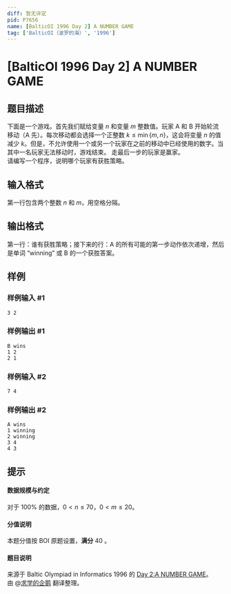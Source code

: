 ```yaml
---
diff: 暂无评定
pid: P7656
name: [BalticOI 1996 Day 2] A NUMBER GAME
tag: ['BalticOI（波罗的海）', '1996']
---
```

# [BalticOI 1996 Day 2] A NUMBER GAME
## 题目描述

下面是一个游戏。首先我们赋给变量 $n$ 和变量 $m$ 整数值。玩家 A 和 B 开始轮流移动（A 先）。每次移动都会选择一个正整数 $k \le \min \lbrace m,n \rbrace$，这会将变量 $n$ 的值减少 $k$。但是，不允许使用一个或另一个玩家在之前的移动中已经使用的数字。当其中一名玩家无法移动时，游戏结束。 走最后一步的玩家是赢家。  
请编写一个程序，说明哪个玩家有获胜策略。
## 输入格式

第一行包含两个整数 $n$ 和 $m$，用空格分隔。
## 输出格式

第一行：谁有获胜策略；接下来的行：A 的所有可能的第一步动作依次递增，然后是单词 “winning” 或 B 的一个获胜答案。
## 样例

### 样例输入 #1
```
3 2
```
### 样例输出 #1
```
B wins
1 2
2 1
```
### 样例输入 #2
```
7 4
```
### 样例输出 #2
```
A wins
1 winning
2 winning
3 4
4 3
```
## 提示

#### 数据规模与约定  
对于 $100 \%$ 的数据，$0 < n \le 70$，$0 < m \le 20$。
#### 分值说明  
本题分值按 BOI 原题设置，**满分** $40$ 。
#### 题目说明  
来源于 Baltic Olympiad in Informatics 1996 的 [Day 2:A NUMBER GAME](https://boi.cses.fi/files/boi1996_day2.pdf)。  
由 @[求学的企鹅](/user/271784) 翻译整理。
